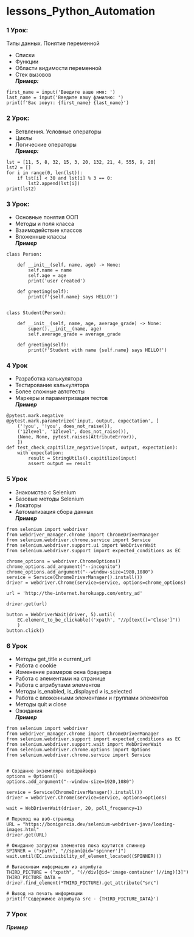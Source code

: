 # lessons_Python_Automation
### 1 Урок:
Типы данных. Понятие переменной  
+ Списки  
+ Функции  
+ Области видимости переменной  
+ Стек вызовов  
  ***Пример:***
```
first_name = input('Введите ваше имя: ')
last_name = input('Введите вашу фамилию: ')
print(f'Вас зовут: {first_name} {last_name}')
```
### 2 Урок:
+ Ветвления. Условные операторы  
+ Циклы  
+ Логические операторы  
  ***Пример:***
```
lst = [11, 5, 8, 32, 15, 3, 20, 132, 21, 4, 555, 9, 20]
lst2 = []
for i in range(0, len(lst)):
    if lst[i] < 30 and lst[i] % 3 == 0:
        lst2.append(lst[i])
print(lst2)
```
### 3 Урок:
+ Основные понятия ООП  
+ Методы и поля класса  
+ Взаимодействие классов  
+ Вложенные классы  
  ***Пример***
```
class Person:

    def __init__(self, name, age) -> None:
        self.name = name
        self.age = age
        print('user created')

    def greeting(self):
        print(f'{self.name} says HELLO!')


class Student(Person):

    def __init__(self, name, age, average_grade) -> None:
        super().__init__(name, age)
        self.average_grade = average_grade

    def greeting(self):
        print(f'Student with name {self.name} says HELLO!')
```
### 4 Урок
+ Разработка калькулятора
+ Тестирование калькулятора
+ Более сложные автотесты
+ Маркеры и параметризация тестов  
  ***Пример***
```
@pytest.mark.negative
@pytest.mark.parametrize('input, output, expectation', [
    ('!you', '!you', does_not_raise()),
    ('12level', '12level', does_not_raise()),
    (None, None, pytest.raises(AttributeError)),
    ])
def test_check_capitilize_negative(input, output, expectation):
    with expectation:
        result = StringUtils().capitilize(input)
        assert output == result
```
### 5 Урок
+ Знакомство с Selenium
+ Базовые методы Selenium
+ Локаторы
+ Автоматизация сбора данных  
  ***Пример***
```
from selenium import webdriver
from webdriver_manager.chrome import ChromeDriverManager
from selenium.webdriver.chrome.service import Service
from selenium.webdriver.support.ui import WebDriverWait
from selenium.webdriver.support import expected_conditions as EC

chrome_options = webdriver.ChromeOptions()
chrome_options.add_argument("--incognito")
chrome_options.add_argument("--window-size=1980,1080")
service = Service(ChromeDriverManager().install())
driver = webdriver.Chrome(service=service, options=chrome_options)

url = 'http://the-internet.herokuapp.com/entry_ad'

driver.get(url)

button = WebDriverWait(driver, 5).until(
    EC.element_to_be_clickable(('xpath', "//p[text()='Close']"))
    )
button.click()
```
### 6 Урок
+ Методы get_title и current_url
+ Работа с cookie
+ Изменение размеров окна браузера
+ Работа с элементами на странице
+ Работа с атрибутами элементов
+ Методы is_enabled, is_displayed и is_selected
+ Работа с вложенными элементами и группами элементов
+ Методы quit и close
+ Ожидания  
  ***Пример***
```
from selenium import webdriver
from webdriver_manager.chrome import ChromeDriverManager
from selenium.webdriver.support import expected_conditions as EC
from selenium.webdriver.support.wait import WebDriverWait
from selenium.webdriver.chrome.options import Options
from selenium.webdriver.chrome.service import Service


# Создание экземпляра вэбдрайвера
options = Options()
options.add_argument("--window-size=1920,1080")

service = Service(ChromeDriverManager().install())
driver = webdriver.Chrome(service=service, options=options)

wait = WebDriverWait(driver, 20, poll_frequency=1)

# Переход на вэб-страницу
URL = "https://bonigarcia.dev/selenium-webdriver-java/loading-images.html"
driver.get(URL)

# Ожидание загрузки элементов пока крутится спиннер
SPINNER = ("xpath", "//span[@id='spinner']")
wait.until(EC.invisibility_of_element_located((SPINNER)))

# Вытаскивам информацию из атрибута
THIRD_PICTURE = ("xpath", "(//div[@id='image-container']//img)[3]")
THIRD_PICTURE_DATA = driver.find_element(*THIRD_PICTURE).get_attribute("src")

# Вывод на печать информации
print(f'Содержимое атрибута src - {THIRD_PICTURE_DATA}')
```
### 7 Урок
  ***Пример***
```

```
